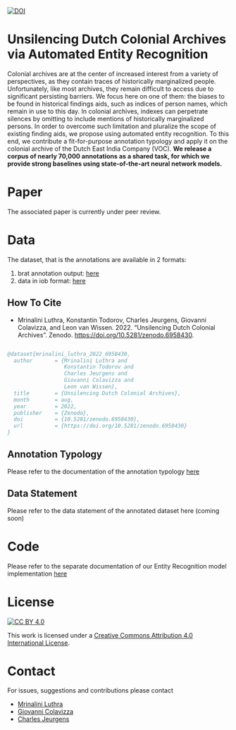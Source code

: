 [![DOI](https://zenodo.org/badge/388462045.svg)](https://zenodo.org/badge/latestdoi/388462045)

# Unsilencing Dutch Colonial Archives via Automated Entity Recognition 

Colonial archives are at the center of increased interest from a variety of perspectives, as they contain traces of historically marginalized people. Unfortunately, like most archives, they remain difficult to access due to significant persisting barriers. We focus here on one of them: the biases to be found in historical findings aids, such as indices of person names, which remain in use to this day. In colonial archives, indexes can perpetrate silences by omitting to include mentions of historically marginalized persons. In order to overcome such limitation and pluralize the scope of existing finding aids, we propose using automated entity recognition. To this end, we contribute a fit-for-purpose annotation typology and apply it on the colonial archive of the Dutch East India Company (VOC). **We release a corpus of nearly 70,000 annotations as a shared task, for which we provide strong baselines using state-of-the-art neural network models.**

# Paper

The associated paper is currently under peer review.

# Data

The dataset, that is the annotations are available in 2 formats:

1) brat annotation output: [here](data/annotated_data)
2) data in iob format: [here](processed_data)

## How To Cite

* Mrinalini Luthra, Konstantin Todorov, Charles Jeurgens, Giovanni Colavizza, and Leon van Wissen. 2022. “Unsilencing Dutch Colonial Archives”. Zenodo. https://doi.org/10.5281/zenodo.6958430.

```bibtex

@dataset{mrinalini_luthra_2022_6958430,
  author       = {Mrinalini Luthra and
                  Konstantin Todorov and
                  Charles Jeurgens and
                  Giovanni Colavizza and
                  Leon van Wissen},
  title        = {Unsilencing Dutch Colonial Archives},
  month        = aug,
  year         = 2022,
  publisher    = {Zenodo},
  doi          = {10.5281/zenodo.6958430},
  url          = {https://doi.org/10.5281/zenodo.6958430}
}

```

## Annotation Typology
Please refer to the documentation of the annotation typology [here](data/README.md)

## Data Statement
Please refer to the data statement of the annotated dataset here (coming soon)

# Code

Please refer to the separate documentation of our Entity Recognition model implementation [here](src/code_documentation.md)

# License

[![CC BY 4.0][cc-by-shield]][cc-by]

This work is licensed under a
[Creative Commons Attribution 4.0 International License][cc-by].


[cc-by]: http://creativecommons.org/licenses/by/4.0/
[cc-by-image]: https://i.creativecommons.org/l/by/4.0/88x31.png
[cc-by-shield]: https://img.shields.io/badge/License-CC%20BY%204.0-lightgrey.svg

# Contact

For issues, suggestions and contributions please contact 
* [Mrinalini Luthra](mrinalini.luthra@gmail.com) 
* [Giovanni Colavizza](g.colavizza@uva.nl)
* [Charles Jeurgens](K.J.P.F.M.Jeurgens@uva.nl)
